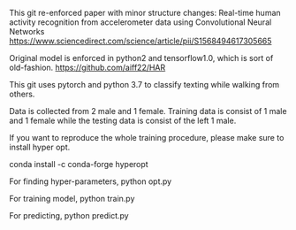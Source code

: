 This git re-enforced paper with minor structure changes: Real-time human activity recognition from accelerometer data using Convolutional Neural Networks 
https://www.sciencedirect.com/science/article/pii/S1568494617305665

Original model is enforced in python2 and tensorflow1.0, which is sort of old-fashion. https://github.com/aiff22/HAR

This git uses pytorch and python 3.7 to classify texting while walking from others.

Data is collected from 2 male and 1 female. Training data is consist of 1 male and 1 female while the testing data is consist of the left 1 male. 

If you want to reproduce the whole training procedure, please make sure to install hyper opt. 

conda install -c conda-forge hyperopt

For finding hyper-parameters, 
	python opt.py

For training model,
	python train.py

For predicting,
	python predict.py


